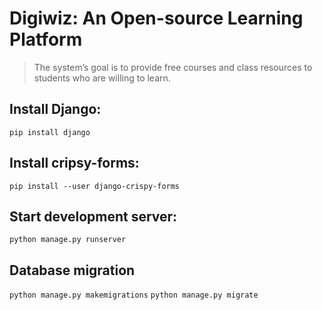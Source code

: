 # Digiwiz: An Open-source Learning Platform
> The system’s goal is to provide free courses and class resources to students who are willing to learn.

## Install Django:
`pip install django`

## Install cripsy-forms:
`pip install --user django-crispy-forms`

## Start development server:
`python manage.py runserver`

## Database migration
`python manage.py makemigrations`
`python manage.py migrate`